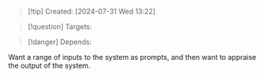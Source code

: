 
>[!tip] Created: [2024-07-31 Wed 13:22]

>[!question] Targets: 

>[!danger] Depends: 

Want a range of inputs to the system as prompts, and then want to appraise the output of the system.